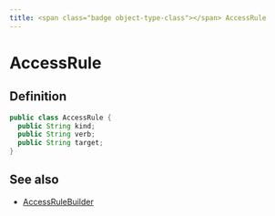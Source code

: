 ```yaml
---
title: <span class="badge object-type-class"></span> AccessRule
---
```

# <span class="badge object-type-class"></span> AccessRule

## Definition

```java
public class AccessRule {
  public String kind;
  public String verb;
  public String target;
}
```
## See also

 * <span class="badge builder"></span> [AccessRuleBuilder](./builder-AccessRuleBuilder.md)
